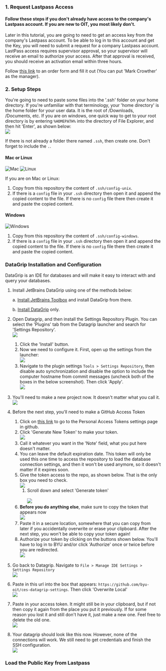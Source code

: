 ### 1. Request Lastpass Access
#### Follow these steps if you don't already have access to the company's Lastpass account. If you are new to OIT, you most likely don't.

Later in this tutorial, you are going to need to get an access key from the company's Lastpass account. To be able to log in to this account and get the Key, you will need to submit a request for a company Lastpass account. LastPass access requires supervisor approval, so your supervisor will receive an email to authorize your access. After that approval is received, you should receive an activation email within three hours.

Follow [this link](https://support.byu.edu/com.glideapp.servicecatalog_cat_item_view.do?v=1&sysparm_id=021710700f3fc300f431db0be1050ead&sysparm_link_parent=aaec8bf20a0a3c0e55139c86721d7da2&sysparm_catalog=e0d08b13c3330100c8b837659bba8fb4&sysparm_catalog_view=catalog_default&sysparm_view=text_search) to an order form and fill it out (You can put 'Mark Crowther' as the manager).

### 2. Setup Steps

You're going to need to paste some files into the '.ssh' folder on your home directory. If you're unfamiliar with that terminology, your 'home directory' is the home folder for your user data. It is the root of /Downloads, /Documents, etc. If you are on windows, one quick way to get to your root directory is by entering `%HOMEPATH%` into the directory of File Explorer, and then hit 'Enter', as shown below:
<br>![](./images/home-folder.png)

If there is not already a folder there named `.ssh`, then create one. Don't forget to include the `.`.


#### Mac or Linux

![Mac](./images/mac.png) ![Linux](./images/linux.png)

If you are on Mac or Linux:

1. Copy from this repository the content of `.ssh/config-unix`.
3. If there is a `config` file in your `.ssh` directory then open it and
   append the copied content to the file. If there is no `config` file
   there then create it and paste the copied content.

#### Windows

![Windows](./images/windows.png)

1. Copy from this repository the content of `.ssh/config-windows`.
2. If there is a `config` file in your `.ssh` directory then open it and
   append the copied content to the file. If there is no `config` file
   there then create it and paste the copied content.

### DataGrip Installation and Configuration

DataGrip is an IDE for databases and will make it easy to interact with
and query your databases.

1. Install JetBrains DataGrip using one of the methods below:

   a.
   [Install JetBrains Toolbox](https://www.jetbrains.com/toolbox-app/)
   and install DataGrip from there.

   b.
   [Install DataGrip](https://www.jetbrains.com/help/datagrip/installation-guide.html)
   only.


2. Open Datagrip, and then install the Settings Repository Plugin. You can select the 'Plugins' tab from the Datagrip launcher and search for 'Settings Repository'.
<br>![](./images/install-plugin.png)
   1. Click the 'Install' button. 
   2. Now we need to configure it. First, open up the settings from the launcher:
      <br>![](./images/step2-settings.png)
   3. Navigate to the plugin settings `Tools > Settings Repository`, then disable auto synchronization and disable the option to include the computer hostname from commit messages (uncheck both of the boxes in the below screenshot). Then click 'Apply'.
      <br>![](./images/settings-settings.png)
3. You'll need to make a new project now. It doesn't matter what you call it.
   <br>![](./images/new-project.png)
4. Before the next step, you'll need to make a GitHub Access Token
   1. Click on [this link](https://github.com/settings/tokens) to go to the Personal Access Tokens settings page in github.
   2. Click 'Generate New Token' to make your token.
   <br>![](./images/gen-new-token.png)
   3. Call it whatever you want in the 'Note' field, what you put here doesn't matter.
   4. You can leave the default expiration date. This token will only be used this one time to access the repository to load the database connection settings, and then it won't be used anymore, so it doesn't matter if it expires soon.
   5. Give the token access to the repo, as shown below. That is the only box you need to check.
      <br>![](./images/new-token.png)
      1. Scroll down and select 'Generate token'<br>
         <br>![](./images/generate.png)
   6. **Before you do anything else**, make sure to copy the token that appears now
      <br>![](./images/copy-token.png)
   7. Paste it in a secure location, somewhere that you can copy from later if you accidentally overwrite or erase your clipboard. After the next step, you won't be able to copy your token again!
   8. Authorize your token by clicking on the buttons shown below. You'll have to log in to BYU and/or click 'Authorize' once or twice before you are redirected.
   <br>![](./images/authorize-token.png)
5. Go back to Datagrip. Navigate to `File > Manage IDE Settings > Settings Repository`
   <br>![](./images/settings-repository-set.png)
6. Paste in this url into the box that appears: `https://github.com/byu-oit/ces-datagrip-settings`. Then click 'Overwrite Local'
<br>![](./images/paste-url.png)
7. Paste in your access token. It might still be in your clipboard, but if not then copy it again from the place you put it previously. If for some reason you lost it and still don't have it, just make a new one. Feel free to delete the old one.
<br>![](./images/paste-token.png)
8. Your datagrip should look like this now. However, none of the connections will work. We still need to get credentials and finish the SSH configuration.
<br>![](./images/loaded-dbs.png)

### Load the Public Key from Lastpass
